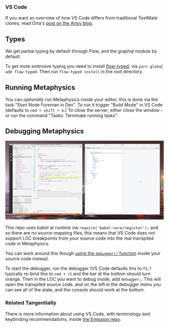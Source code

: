 ### VS Code

If you want an overview of how VS Code differs from traditional TextMate clones, read Orta's [post on the Artsy blog](http://artsy.github.io/blog/2016/08/15/vscode/).

## Types

We get partial typing by default through Flow, and the graphql module by default.

To get more extensive typing you need to install [flow-typed](https://github.com/flowtype/flow-typed), via `yarn global add flow-typed`. Then run `flow-typed install` in the root directory.

## Running Metaphysics

You can _optionally_ run Metaphysics inside your editor, this is done via the task "Start Node Foreman in Dev". To run it trigger "Build Mode" in VS Code (defaults to `cmd + shift + b`.) To close the server, either close the window - or run the command "Tasks: Terminate running tasks".

## Debugging Metaphysics

![Debugging](imgs/debugger.png)

This repo uses babel at runtime via `require('babel-core/register');` and so there are no source-mapping files, this means that VS Code does not support LOC breakpoints from your source code into the real transpiled code in Metaphysics.

You can work around this though [using the `debugger()` function](https://developers.google.com/web/tools/chrome-devtools/console/command-line-reference?hl=en#debugfunction) inside your source code instead.

To start the debugger, run the debugger (VS Code defaults this to `f5`, I typically re-bind this to `cmd + r`) and the bar at the bottom should turn orange. Then in the LOC you want to debug inside, add `debugger;`. This will open the transpiled source code, and on the left in the debugger menu you can see all of the state, and the console should work at the bottom.

### Related Tangentially

There is more information about using VS Code, with terminology and keybinding recommendations, inside [the Emission repo](https://github.com/artsy/emission/blob/master/docs/vscode.md).